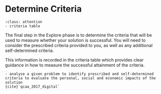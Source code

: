 # Determine Criteria

```{admonition} Tools used:
:class: attention
- criteria table
```

The final step in the Explore phase is to determine the criteria that will be used to measure whether your solution is successful. You will need to consider the prescribed criteria provided to you, as well as any additional self-determined criteria.

This information is recorded in the criteria table which provides clear guidance in how to measure the successful attainment of the criteria.

```{admonition} Unit 1 subject matter covered:
- analyse a given problem to identify prescribed and self-determined criteria to evaluate the personal, social and economic impacts of the solution
{cite}`qcaa_2017_digital`
```
